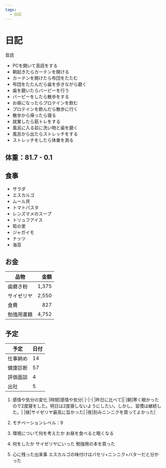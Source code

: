 ```yaml
---
tags:
  - 日記
---
```



# 日記

音読

* PCを開いて音読をする
* 朝起きたらカーテンを開ける
* カーテンを開けたら布団をたたむ
* 布団をたたんだら歯を歩きながら磨く
* 歯を磨いたらバーピーを行う
* バーピーをしたら散歩をする
* お昼になったらプロテインを飲む
* プロテインを飲んだら散歩に行く
* 散歩から帰ったら寝る
* 就業したら筋トレをする
* 風呂に入る前に洗い物と歯を磨く
* 風呂から出たらストレッチをする
* ストレッチをしたら体重を測る

## 体重：81.7 - 0.1

## 食事

* サラダ
* エスカルゴ
* ムール貝
* トマトパスタ
* レンズマメのスープ
* トリュフアイス
* 筍の里
* ジャガイモ
* ナッツ
* 海苔

## お金

|品物|金額|
| - | -: |
|歯磨き粉|1,375|
|サイゼリヤ|2,550|
|食費|827|
|勉強用書籍|4,752|

## 予定

|予定|日付|
| - | - |
|仕事納め|14|
|健康診断|57|
|評価面談|4|
|出社|5|

1. 感情や気分の変化
   |時間|感情や気分|
   |-|-|
   |昨日に比べて||
   |朝|寒く眠かったので2度寝をした。明日は2度寝しないようにしたい。しかし、習慣は継続した。|
   |昼|サイゼリヤ最高に旨かった|
   |夜|刻みニンニクを買ってよかった|

2. モチベーションレベル：9

3. 環境について何を考えたか
   お昼を食べると眠くなる

4. 何をしたか
   サイゼリヤにいった
   勉強用の本を買った
5. 心に残った出来事
   エスカルゴの味付けはパセリ+ニンニク+バターだと分かった

